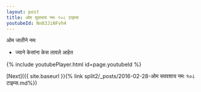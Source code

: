 ```yaml
---
layout: post
title: ओम सुलभाय नमः १०८ टाइम्स
youtubeId: Nn83JiNFvh4
---
```

 
 
 ओम जातीने नमः  
 
 -  ज्याने केसांना केस लावले आहेत 
 
  
 
  
 
 
 
 
 
 


{% include youtubePlayer.html id=page.youtubeId %}
 
[Next]({{ site.baseurl }}{% link  split2/_posts/2016-02-28-ओम सववशाय नमः १०८ टाइम्स.md%})
 

